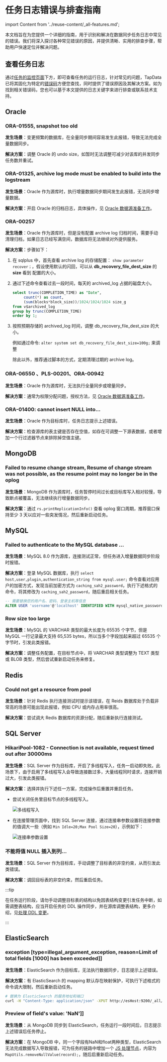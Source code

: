 # 任务日志错误与排查指南
import Content from '../reuse-content/_all-features.md';

<Content />

本文档旨在为您提供一个详细的指南，用于识别和解决在数据同步任务日志中常见的错误。我们将深入探讨各种常见错误的原因，并提供清晰、实用的排查步骤，帮助用户快速定位并解决问题。



## 查看任务日志

通过[任务的监控页面](../user-guide/copy-data/monitor-task#error-code)下方，即可查看任务的运行日志，针对常见的问题，TapData 已将其固化为特定的[错误码](error-code.md)方便您查找，同时提供了错误原因及其解决方案。如为找到相关错误码，您也可以基于本文提供的日志关键字来进行排查或联系技术支持。

## Oracle

### ORA-01555, snapshot too old

**发生场景**：变更频繁的数据库，在全量同步期间容易发生此报错，导致无法完成全量数据同步。

**解决方案**：调整 Oracle 的 undo size，如暂时无法调整可减少对该库的并发同步任务数并重试。



### ORA-01325, archive log mode must be enabled to build into the logstream

**发生场景**：Oracle 作为源库时，执行增量数据同步期间发生此报错，无法同步增量数据。

**解决方案**：开启 Oracle 的归档日志，具体操作，见 [Oracle 数据源准备工作](../../prerequisites/on-prem-databases/oracle.md)。



### ORA-00257

**发生场景**：Oracle 作为源库时，但是没有配置 archive log 归档时间，需要手动清理归档，如果日志已经写满空间，数据库将无法继续对外提供服务。

**解决方案**：步骤如下：

1. 在 sqlplus 中，首先查看 archive log 的存储配置： `show parameter recover；`，假设使用默认的闪回，可以从 **db_recovery_file_dest_size** 的 **size** 看到 配置的大小。

2. 通过下述命令查看过去一段时间，每天的 archived_log 占据的磁盘大小。

   ```sql
   select trunc(COMPLETION_TIME) as "Date",
        count(*) as count,
        (sum(blocks*block_size))/1024/1024/1024 size_g
   from v$archived_log
   group by trunc(COMPLETION_TIME)
   order by 1;
   ```

   

3. 按照预期存储的 archived_log 时间，调整 db_recovery_file_dest_size 的大小。

   例如通过命令: `alter system set db_recovery_file_dest_size=100g;` 来调整

   除此以外，推荐通过脚本的方式，定期清理过期的 archive log。



### ORA-06550 、PLS-00201、ORA-00942

**发生场景**：Oracle 作为源库时，无法执行全量同步或增量同步。

**解决方案**：通常为权限分配问题，授权方法，见 [Oracle 数据源准备工作](../../prerequisites/on-prem-databases/oracle.md)。



### ORA-01400: cannot insert NULL into...

**发生场景**：Oracle 作为目标库时，任务日志提示上述错误。

**解决方案**：检查源库的表主键是否存在空值，如存在可调整一下源表数据，或者增加一个行过滤器节点来排除掉空值主键。



## MongoDB

###  Failed to resume change stream, Resume of change stream was not possible, as the resume point may no longer be in the oplog

**发生场景**：MongoDB 作为源库时，任务暂停时间过长或目标库写入相对较慢，导致断点被覆盖，无法继续执行增量数据同步。

**解决方案**：通过 `rs.printReplicationInfo()` 查看 oplog 窗口周期，推荐窗口保持至少 3 天以应对一些突发情况，然后重新启动任务。



## MySQL

### Failed to authenticate to the MySQL database ...

**发生场景**：MySQL 8.0 作为源库，连接测试正常，但任务进入增量数据同步阶段时报错。

**解决方案**：登录 MySQL 数据库，执行 `select host,user,plugin,authentication_string from mysql.user;` 命令查看对应用户的加密方式，发现当前加密方式为 `caching_sah2_password`，执行下述格式的命令，将其修改为 `caching_sah2_password`，随后重启相关任务。

```sql
-- 需要替换您的用户名、密码、登录主机等信息
ALTER USER 'username'@'localhost' IDENTIFIED WITH mysql_native_password BY 'password';
```



### Row size too large

**发生场景**：MySQL 的 VARCHAR 类型的最大长度为 65535 个字节，但是 MySQL 一行记录最大支持 65,535 bytes，所以当多个字段加起来超过 65535 个字节时，引发此类报错。

**解决方案**：调整任务配置，在目标节点中，将 VARCHAR 类型调整为 TEXT 类型 或 BLOB 类型，然后尝试重新启动任务来修复。



## Redis

### Could not get a resource from pool

**发生场景**：针对 Redis 执行连接测试时提示该错误，在 Reids 数据库处于负载非常高的场景可能出现此报错，例如 CPU 或内存占用率很高。

**解决方案**：尝试调大 Redis 数据库的资源分配，随后重新执行连接测试。



## SQL Server

###  HikariPool-1082 - Connection is not available, request timed out after 30000ms

**发生场景**：SQL Server 作为目标库，开启了多线程写入，任务一启动即失败。此场景下，由于启用了多线程写入会导致连接数过多，大量线程同时请求，连接开销过大，引发此类报错。

**解决方案**：选择并执行下述任一方案，完成操作后重置并重启任务。

* 尝试关闭任务里目标节点的多线程写入。

  ![多线程写入](../../images/multi_thread_write.png)

* 在连接管理页面中，找到 SQL Server 连接，通过连接串参数设置将连接参数的值调大一些（例如 `Min Idle=20;Max Pool Size=20`），示例如下：

  ![连接串参数设置](../../images/sql_server_connection_settings.png)



### 不能将值 NULL 插入到列...

**发生场景**：SQL Server 作为目标库，手动调整了目标表的非空约束，从而引发此类错误。

**解决方案**：调回目标表的非空约束，然后重启任务。

:::tip

在任务运行阶段，请勿手动调整目标表的结构以免因表结构变更引发任务中断，如需调整表结构，应当开启任务的 DDL 操作同步，并在源库调整表结构，更多介绍，见[处理 DDL 变更](../../case-practices/best-practice/handle-schema-change.md)。

:::

## ElasticSearch

### exception [type=illegal_argument_exception, reason=Limit of total fields [1000] has been exceeded]]

**发生场景**：ElasticSearch 作为目标库，无法执行数据同步，日志提示上述错误。

**解决方案**：有 ElasticSearch 的 mapping 默认存在映射保护，可执行下述格式的命令调大限制，然后重新启动任务。

```bash
# 替换为 ElasticSearch 的服务地址和端口
curl -H "Content-Type: application/json" -XPUT http://esHost:9200/_all/_settings -d '{"index.mapping.total_fields.limit": 5000}'
```



### Preview of field's value: 'NaN']]

**发生场景**：从 MongoDB 同步到 ElasticSearch，任务运行一段时间后，日志提示上述错误后任务停止。

**解决方案**：在 MongoDB 中，同一个字段有NaN和float两种类型，ElasticSearch 无法完成数据写入导致报错，可为任务的链路中增加一个 [JS 处理节点](../user-guide/data-development/process-node#js-process)，内容为 `MapUtils.removeNullValue(record);`，随后启重新启动任务。